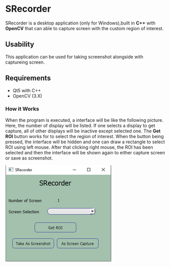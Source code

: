# SRecorder

SRecorder is a desktop application (only for Windows),built in **C++** with **OpenCV** that can able to capture screen with the custom region of interest. 

## Usability
This application can be used for taking screenshot alongside with captureing screen.

## Requirements
- Qt5 with C++
- OpenCV (3.X)

### How it Works

When the program is executed, a interface will be like the following picture. 
Here, the number of display will be listed. If one selects a display to get capture, all of other displays will be 
inactive except selected one. The **Get ROI** button works for to select the region of interest. When the button being
pressed, the interface will be hidden and one can draw a rectangle to select ROI using left mouse. After that clicking 
right mouse, the ROI has been selected and then the interface will be shown again to either capture screen or save as screenshot.  

![Interface of SRecorder](/image/screenshot.png)
